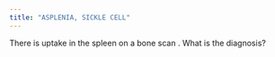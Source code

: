 ```yaml
---
title: "ASPLENIA, SICKLE CELL"
---
```

There is uptake in the spleen on a bone scan . What is the diagnosis?

